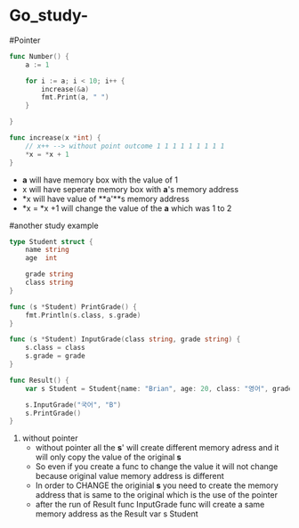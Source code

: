 # Go_study-

#Pointer

```go
func Number() {
	a := 1

	for i := a; i < 10; i++ {
		increase(&a)
		fmt.Print(a, " ")
	}

}

func increase(x *int) {
	// x++ --> without point outcome 1 1 1 1 1 1 1 1 1
	*x = *x + 1
}
```

- **a** will have memory box with the value of 1
- x will have seperate memory box with **a**'s memory address
- \*x will have value of **a'**s memory address
- *x = *x +1 will change the value of the **a** which was 1 to 2

#another study example

```go
type Student struct {
	name string
	age  int

	grade string
	class string
}

func (s *Student) PrintGrade() {
	fmt.Println(s.class, s.grade)
}

func (s *Student) InputGrade(class string, grade string) {
	s.class = class
	s.grade = grade
}

func Result() {
	var s Student = Student{name: "Brian", age: 20, class: "영어", grade: "A"}

	s.InputGrade("국어", "B")
	s.PrintGrade()
}
```

1. without pointer
   - without pointer all the **s**' will create different memory adress and it will only copy the value of the original **s**
   - So even if you create a func to change the value it will not change because original value memory address is different
   - In order to CHANGE the originial **s** you need to create the memory address that is same to the original which is the use of the pointer
   - after the run of Result func InputGrade func will create a same memory address as the Result var s Student
